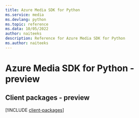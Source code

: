 ```yaml
---
title: Azure Media SDK for Python
ms.service: media
ms.devlang: python
ms.topic: reference
ms.data: 10/05/2022
author: naiteeks
description: Reference for Azure Media SDK for Python
ms.author: naiteeks
---
```

# Azure Media SDK for Python - preview

## Client packages - preview
[!INCLUDE [client-packages](media-client-index.md)]